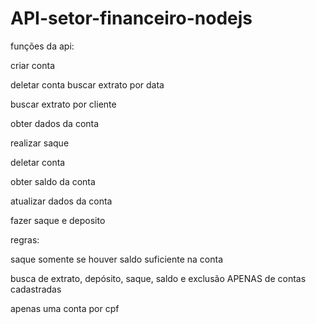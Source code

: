 # API-setor-financeiro-nodejs

funções da api:

criar conta

deletar conta
buscar extrato por data

buscar extrato por cliente

obter dados da conta

realizar saque

deletar conta

obter saldo da conta

atualizar dados da conta

fazer saque e deposito

regras:

saque somente se houver saldo suficiente na conta

busca de extrato, depósito, saque, saldo e exclusão APENAS de contas cadastradas

apenas uma conta por cpf
